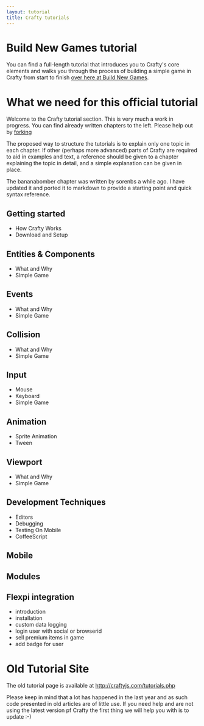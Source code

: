 ```yaml
---
layout: tutorial
title: Crafty tutorials
---
```


# Build New Games tutorial

You can find a full-length tutorial that introduces you to Crafty's core elements and walks you through the process of building a simple game in Crafty from start to finish [over here at Build New Games](http://buildnewgames.com/introduction-to-crafty/).


# What we need for this official tutorial

Welcome to the Crafty tutorial section. This is very much a work in progress. You can find already written chapters to the left. Please help out by [forking](https://github.com/craftyjs/craftyjs.github.com)

The proposed way to structure the tutorials is to explain only one topic in each chapter. If other (perhaps more advanced) parts of Crafty are required to aid in examples and text, a reference should be given to a chapter explaining the topic in detail, and a simple explanation can be given in place.

The bananabomber chapter was written by sorenbs a while ago. I have updated it and ported it to markdown to provide a starting point and quick syntax reference.

## Getting started

* How Crafty Works
* Download and Setup

## Entities & Components

* What and Why
* Simple Game

## Events

* What and Why
* Simple Game

## Collision

* What and Why
* Simple Game

## Input

* Mouse
* Keyboard
* Simple Game

## Animation

* Sprite Animation
* Tween

## Viewport

* What and Why
* Simple Game

## Development Techniques

* Editors
* Debugging
* Testing On Mobile
* CoffeeScript

## Mobile

## Modules

## Flexpi integration

* introduction
* installation
* custom data logging
* login user with social or browserid
* sell premium items in game
* add badge for user

# Old Tutorial Site

The old tutorial page is available at http://craftyjs.com/tutorials.php

Please keep in mind that a lot has happened in the last year and as such code presented in old articles are of little use. If you need help and are not using the latest version pf Crafty the first thing we will help you with is to update :-)